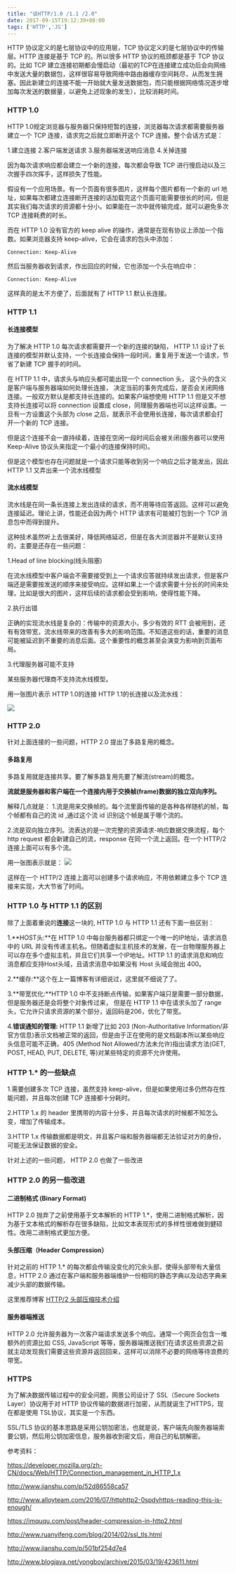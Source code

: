 ```yaml
---
title: "谈HTTP/1.0 /1.1 /2.0"
date: 2017-09-15T19:12:39+08:00
tags: ['HTTP','JS']
---
```


  HTTP 协议定义的是七层协议中的应用层，TCP 协议定义的是七层协议中的传输层。HTTP 连接是基于 TCP 的。所以很多 HTTP 协议的瓶颈都是基于 TCP 协议的。比如 TCP 建立连接初期都会慢启动（最初的TCP在连接建立成功后会向网络中发送大量的数据包，这样很容易导致网络中路由器缓存空间耗尽，从而发生拥塞。因此新建立的连接不能一开始就大量发送数据包，而只能根据网络情况逐步增加每次发送的数据量，以避免上述现象的发生），比较消耗时间。

 ### HTTP 1.0

 HTTP 1.0规定浏览器与服务器只保持短暂的连接，浏览器每次请求都需要服务器建立一个 TCP 连接，请求完之后就立即断开这个 TCP 连接。整个会话方式是：

 1.建立连接
 2.客户端发送请求
 3.服务器端发送响应消息
 4.关掉连接

 因为每次请求响应都会建立一个新的连接，每次都会导致 TCP 进行慢启动以及三次握手四次挥手，这样损失了性能。

 假设有一个应用场景。有一个页面有很多图片，这样每个图片都有一个新的 url 地址，如果每次都建立连接断开连接的话加载完这个页面可能需要很长的时间，但是其实我们每次请求的资源都十分小。如果能在一次中就传输完成，就可以避免多次 TCP 连接耗费的时长。

 而在 HTTP 1.0 没有官方的 keep alive 的操作，通常是在现有协议上添加一个指数。如果浏览器支持 keep-alive，它会在请求的包头中添加：

`Connection: Keep-Alive`

然后当服务器收到请求，作出回应的时候，它也添加一个头在响应中：

`Connection: Keep-Alive`

这样真的是太不方便了，后面就有了 HTTP 1.1 默认长连接。

### HTTP 1.1

#### 长连接模型

为了解决 HTTP 1.0 每次请求都需要开一个新的连接的缺陷， HTTP 1.1 设计了长连接的模型并默认支持，一个长连接会保持一段时间，重复用于发送一个请求，节省了新建 TCP 握手的时间。

在 HTTP 1.1 中，请求头与响应头都可能出现一个 connection 头， 这个头的含义是客户端与服务器端如何处理长连接， 决定当前的事务完成后，是否会关闭网络连接。一般双方默认是都支持长连接的。如果客户端想使用 HTTP 1.1 但是又不想支持长连接可以将 connection 设置成 close，同理服务器端也可以这样设置。一旦有一方设置这个头部为 close 之后，就表示不会使用长连接，每次请求都会打开一个新的 TCP 连接。

但是这个连接不会一直持续着，连接在空闲一段时间后会被关闭(服务器可以使用 Keep-Alive 协议头来指定一个最小的连接保持时间)。

但是这个模型也存在问题就是一个请求只能等收到另一个响应之后才能发出，因此 HTTP 1.1 又弄出来一个流水线模型

#### 流水线模型

流水线是在同一条长连接上发出连续的请求，而不用等待应答返回。这样可以避免连接延迟。理论上讲，性能还会因为两个 HTTP 请求有可能被打包到一个 TCP 消息包中而得到提升。

这种技术虽然听上去很美好，降低网络延迟，但是在各大浏览器并不是默认支持的，主要是还存在一些问题：

1.Head of line blocking(线头阻塞)

在流水线模型中客户端会不需要接受到上一个请求应答就持续发出请求，但是客户端还是需要按发送的顺序来接受响应。这样如果上一个请求需要十分长的时间来处理，比如是很大的图片，这样后续的请求都会受到影响，使得性能下降。

2.执行出错

正确的实现流水线是复杂的：传输中的资源大小，多少有效的 RTT 会被用到，还有有效带宽，流水线带来的改善有多大的影响范围。不知道这些的话，重要的消息可能被延迟到不重要的消息后面。这个重要性的概念甚至会演变为影响到页面布局。

3.代理服务器可能不支持

某些服务器代理商不支持流水线模型。

用一张图片表示 HTTP 1.0的连接 HTTP 1.1的长连接以及流水线：

![](https://abby-1253430270.cos.ap-shanghai.myqcloud.com/http.png)


### HTTP 2.0

针对上面连接的一些问题，HTTP 2.0 提出了多路复用的概念。

#### 多路复用

多路复用就是连接共享。要了解多路复用先要了解流(stream)的概念。

**流就是服务器和客户端在一个连接内用于交换帧(frame)数据的独立双向序列。**

解释几点就是：
1.流是用来交换帧的。每个流里面传输的是各种各样随机的帧，每个帧都有自己的流 id ,通过这个流 id 识别这个帧是属于哪个流的。

2.流是双向独立序列。流表达的是一次完整的资源请求-响应数据交换流程，每个 http request 都会新建自己的流，response 在同一个流上返回。在一个 HTTP/2 连接上面可以有多个流。

用一张图表示就是：
![](https://abby-1253430270.cos.ap-shanghai.myqcloud.com/http2.png)

这样在一个 HTTP/2 连接上面可以创建多个请求响应，不用依赖建立多个 TCP 连接来实现，大大节省了时间。

### HTTP 1.0 与 HTTP 1.1 的区别

除了上面着重说的**连接**这一块的, HTTP 1.0 与 HTTP 1.1 还有下面一些区别：

1.**HOST头:**在 HTTP 1.0 中每台服务器都只绑定一个唯一的IP地址，请求消息中的 URL 并没有传递主机名。但随着虚拟主机技术的发展，在一台物理服务器上可以存在多个虚拟主机，并且它们共享一个IP地址。HTTP 1.1 的请求消息和响应消息都应支持Host头域，且请求消息中如果没有 Host 头域会抛出 400。

2.**缓存:**这个在上一篇博客有详细说过，这里就不细说了了。

3.**带宽优化:**HTTP 1.0 中不支持断点传输，如果客户端只是需要一部分数据，但是服务器还是会将整个对象传过来， 但是在 HTTP 1.1 中在请求头加了 range 头，它允许只请求资源的某个部分，返回码是206，优化了带宽。

4.**错误通知的管理:** HTTP 1.1 新增了比如 203 (Non-Authoritative Information/非官方信息)表示文档被正常的返回，但是由于正在使用的是文档副本所以某些响应头信息可能不正确，405 (Method Not Allowed/方法未允许)指出请求方法(GET, POST, HEAD, PUT, DELETE, 等)对某些特定的资源不允许使用。

### HTTP 1.* 的一些缺点

1.需要创建多次 TCP 连接，虽然支持 keep-alive，但是如果使用过多仍然存在性能问题，并且每次创建 TCP 连接都十分耗时。

2.HTTP 1.x 的 header 里携带的内容十分多，并且每次请求的时候都不知怎么变，增加了传输成本。

3.HTTP 1.x 传输数据都是明文，并且客户端和服务器端都无法验证对方的身份，可能无法保证数据的安全。

针对上述的一些问题， HTTP 2.0 也做了一些改进

### HTTP 2.0 的另一些改进

#### 二进制格式 (Binary Format)

HTTP 2.0 抛弃了之前使用基于文本解析的 HTTP 1.*，使用二进制格式解析，因为基于文本格式的解析存在很多缺陷，比如文本表现形式的多样性很难做到健硕性。改用二进制格式更加方便。

#### 头部压缩（Header Compression）

针对之前的 HTTP 1.* 的每次都会传输没变化的冗余头部，使得头部带有大量信息，HTTP 2.0 通过在客户端和服务器端维护一份相同的静态字典以及动态字典来减少头部的数据传输。

这里推荐博客 [HTTP/2 头部压缩技术介绍](https://imququ.com/post/header-compression-in-http2.html)

#### 服务器端推送

HTTP 2.0 允许服务器为一次客户端请求发送多个响应。通常一个网页会包含一堆额外的资源比如 CSS, JavaScript 等等，服务器端推送我们在请求这些资源之前就主动发现我们需要这些资源并返回回来，这样可以消除不必要的网络等待浪费的带宽。

### HTTPS

为了解决数据传输过程中的安全问题，网景公司设计了 SSL（Secure Sockets Layer）协议用于对 HTTP 协议传输的数据进行加密，从而就诞生了HTTPS，现在都是使用 TSL协议，其实是一个东西。

SSL/TLS 协议的基本思路是采用公钥加密法，也就是说，客户端先向服务器端索要公钥，然后用公钥加密信息，服务器收到密文后，用自己的私钥解密。

参考资料：

https://developer.mozilla.org/zh-CN/docs/Web/HTTP/Connection_management_in_HTTP_1.x

http://www.jianshu.com/p/52d86558ca57

http://www.alloyteam.com/2016/07/httphttp2-0spdyhttps-reading-this-is-enough/

https://imququ.com/post/header-compression-in-http2.html

http://www.ruanyifeng.com/blog/2014/02/ssl_tls.html

http://www.jianshu.com/p/501bf254d7e4

http://www.blogjava.net/yongboy/archive/2015/03/19/423611.html